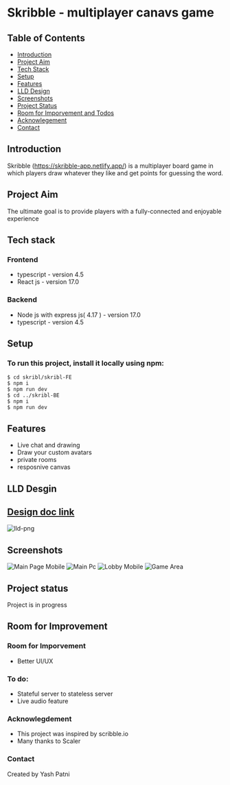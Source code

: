 # Skribble - multiplayer canavs game

## Table of Contents
* [Introduction](#introduction)
* [Project Aim](#project-aim)
* [Tech Stack](#tech-stack)
* [Setup](#setup)
* [Features](#features)
* [LLD Design](#lld-design)
* [Screenshots](#screenshots)
* [Project Status](#project-status)
* [Room for Imporvement and Todos](#room-for-imporvement)
* [Acknowlegement](#acknowlegdement)
* [Contact](#contact)

## Introduction
Skribble (https://skribble-app.netlify.app/) is a multiplayer board game in which players draw whatever they like and get points for guessing the word.

## Project Aim
The ultimate goal is to provide players with a fully-connected and enjoyable experience

## Tech stack

### Frontend
* typescript - version 4.5
* React js - version 17.0

### Backend
* Node js with express js( 4.17 ) - version 17.0
* typescript - version 4.5

## Setup

### To run this project, install it locally using npm:

```
$ cd skribl/skribl-FE
$ npm i
$ npm run dev
$ cd ../skribl-BE
$ npm i
$ npm run dev
```

## Features
* Live chat and drawing
* Draw your custom avatars
* private rooms
* resposnive canvas

## LLD Desgin 
## [Design doc link](https://whimsical.com/skribble-app-lld-4iDsdZQZANGbD8Fui9nuGg@2Ux7TurymNCRmKWLjCRw)
![lld-png](images/skribble-app%20lld.png)

## Screenshots
![Main Page Mobile](images/home-mobile.png)
![Main Pc](images/home-pc.png)
![Lobby Mobile](images/lobby-mobile.png)
![Game Area](images/game-both.png)

## Project status
Project is in progress

## Room for Improvement

### Room for Imporvement
* Better UI/UX

### To do:
* Stateful server to stateless server
* Live audio feature

### Acknowlegdement
* This project was inspired by scribble.io 
* Many thanks to Scaler

### Contact
Created by Yash Patni
